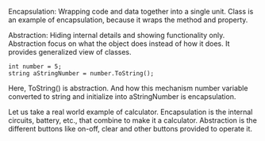 Encapsulation: Wrapping code and data together into a single unit. Class is an example of encapsulation, because it wraps the method and property.

Abstraction: Hiding internal details and showing functionality only. Abstraction focus on what the object does instead of how it does. It provides generalized view of classes.
```
int number = 5;
string aStringNumber = number.ToString(); 
```
Here, ToString() is abstraction. And how this mechanism number variable converted to string and initialize into aStringNumber is encapsulation.

Let us take a real world example of calculator. Encapsulation is the internal circuits, battery, etc., that combine to make it a calculator. Abstraction is the different buttons like on-off, clear and other buttons provided to operate it.